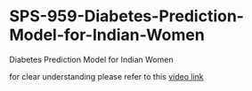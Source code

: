 # SPS-959-Diabetes-Prediction-Model-for-Indian-Women
Diabetes Prediction Model for Indian Women

for clear understanding please refer to this <a href="https://drive.google.com/file/d/1IACyD7TxJi7EXC9gJ3VoWkC-b8HkAoLu/view?usp=sharing"> video link </a>
